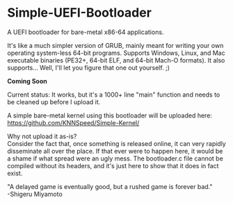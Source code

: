 # Simple-UEFI-Bootloader
A UEFI bootloader for bare-metal x86-64 applications.  
  
It's like a much simpler version of GRUB, mainly meant for writing your own operating system-less 64-bit programs. Supports Windows, Linux, and Mac executable binaries (PE32+, 64-bit ELF, and 64-bit Mach-O formats). It also supports... Well, I'll let you figure that one out yourself. ;)  

**Coming Soon**  

Current status: It works, but it's a 1000+ line "main" function and needs to be cleaned up before I upload it.
  
A simple bare-metal kernel using this bootloader will be uploaded here:  
https://github.com/KNNSpeed/Simple-Kernel/

Why not upload it as-is?  
Consider the fact that, once something is released online, it can very rapidly disseminate all over the place. If that ever were to happen here, it would be a shame if what spread were an ugly mess. The bootloader.c file cannot be compiled without its headers, and it's just here to show that it does in fact exist.
  
"A delayed game is eventually good, but a rushed game is forever bad."  
-Shigeru Miyamoto  
